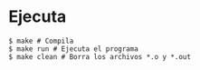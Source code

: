 # Ejecuta

```shell
$ make # Compila
$ make run # Ejecuta el programa
$ make clean # Borra los archivos *.o y *.out
```
